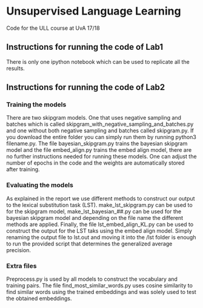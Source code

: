 # Unsupervised Language Learning
Code for the ULL course at UvA 17/18

## Instructions for running the code of Lab1
There is only one ipython notebook which can be used to replicate all the results.

## Instructions for running the code of Lab2
### Training the models
There are two skipgram models. One that uses negative sampling and batches which is called skipgram_with_negative_sampling_and_batches.py and one without both negative sampling and batches called skipgram.py. If you download the entire folder you can simply run them by running python3 filename.py.  The file bayesian_skipgram.py trains the bayesian skipgram model and the file embed_align.py trains the embed align model, there are no further instructions needed for running these models. One can adjust the number of epochs in the code and the weights are automatically stored after training.

### Evaluating the models
As explained in the report we use different methods to construct our output to the lexical substitution task (LST). make_lst_skipgram.py can be used to for the skipgram model, make_lst_bayesian_##.py can be used for the bayesian skipgram model and depending on the file name the different methods are applied. Finally, the file lst_embed_align_KL.py can be used to construct the output for the LST taks using the embed align model. Simply renaming the output file to lst.out and moving it into the /lst folder is enough to run the provided script that determines the generalized average precision.

### Extra files
Preprocess.py is used by all models to construct the vocabulary and training pairs. The file find_most_similar_words.py uses cosine similarity to find similar words using the trained embeddings and was solely used to test the obtained embeddings.
